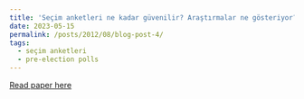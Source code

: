 ```yaml
---
title: 'Seçim anketleri ne kadar güvenilir? Araştırmalar ne gösteriyor?'
date: 2023-05-15
permalink: /posts/2012/08/blog-post-4/
tags:
  - seçim anketleri
  - pre-election polls
---
```


[Read paper here]([https://dergipark.org.tr/tr/pub/pausbed/issue/72057/1119635](https://fikirturu.com/insan/secim-anketleri-ne-kadar-guvenilir-arastirmalar-ne-gosteriyor/)https://fikirturu.com/insan/secim-anketleri-ne-kadar-guvenilir-arastirmalar-ne-gosteriyor/)
